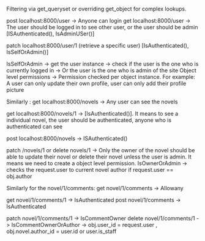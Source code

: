 
Filtering via get_queryset or overriding get_object for complex lookups.



post localhost:8000/user -> Anyone can login
get localhost:8000/user -> The user should be logged in to see other user, or the user should be admin [ISAuthenticated(), IsAdminUSer()]

patch localhost:8000/user/1 (retrieve a specific user)
[IsAuthenticated(), IsSelfOrAdmin()]

IsSelfOrAdmin -> get the user instance -> check if the user is the one who is currently logged in ->
Or the user is the one who is admin of the site
Object level permissions -> Permission checked per object instance. For example: A user can only update their own profile, user can only add their profile picture

Similarly :
get localhost:8000/novels -> Any user can see the novels

get localhost:8000/novels/1 -> [IsAuthenticated()]. It means to see a individual novel, the user should be authenticated, anyone who is authenticated can see

post localhost:8000/novels -> ISAuthenticated()

patch /novels/1 or delete novels/1 -> Only the owner of the novel should be able to update their novel or delete their novel unless the user is admin.
It means we need to create a object level permission. 
IsOwnerOrAdmin -> checks the request.user to current novel author 
if request.user == obj.author 

Similarly for the novel/1/comments:
get novel/1/comments -> Allowany

get novel/1/comments/1 -> IsAuthenticated
post novel/1/comments -> IsAuthenticated

patch novel/1/comments/1 -> IsCommentOwner
delete novel/1/comments/1 -> IsCommentOwnerOrAuthor -> obj.user_id = request.user , obj.novel.author_id = user.id or user.is_staff



